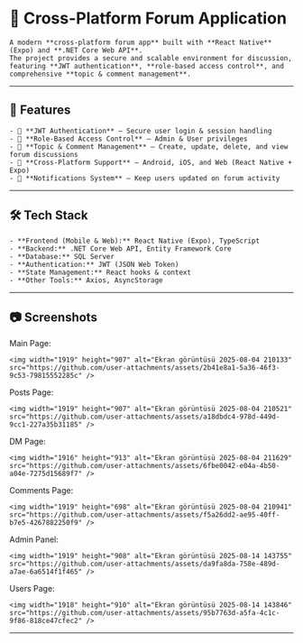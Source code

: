 # 📌 Cross-Platform Forum Application
    A modern **cross-platform forum app** built with **React Native** (Expo) and **.NET Core Web API**.  
    The project provides a secure and scalable environment for discussion, featuring **JWT authentication**, **role-based access control**, and comprehensive **topic & comment management**.

---

## 🚀 Features
    - 🔐 **JWT Authentication** – Secure user login & session handling  
    - 👤 **Role-Based Access Control** – Admin & User privileges  
    - 📝 **Topic & Comment Management** – Create, update, delete, and view forum discussions  
    - 📱 **Cross-Platform Support** – Android, iOS, and Web (React Native + Expo)  
    - 📩 **Notifications System** – Keep users updated on forum activity  

---

## 🛠️ Tech Stack
    - **Frontend (Mobile & Web):** React Native (Expo), TypeScript  
    - **Backend:** .NET Core Web API, Entity Framework Core  
    - **Database:** SQL Server  
    - **Authentication:** JWT (JSON Web Token)  
    - **State Management:** React hooks & context  
    - **Other Tools:** Axios, AsyncStorage  

---

## 📷 Screenshots
  Main Page:
  
    <img width="1919" height="907" alt="Ekran görüntüsü 2025-08-04 210133" src="https://github.com/user-attachments/assets/2b41e8a1-5a36-46f3-9c53-79815552285c" />
  Posts Page:
  
    <img width="1919" height="907" alt="Ekran görüntüsü 2025-08-04 210521" src="https://github.com/user-attachments/assets/a18dbdc4-978d-449d-9cc1-227a35b31185" />
    
  DM Page:
  
    <img width="1916" height="913" alt="Ekran görüntüsü 2025-08-04 211629" src="https://github.com/user-attachments/assets/6fbe0042-e04a-4b50-a04e-7275d15689f7" />
    
  Comments Page:
    
    <img width="1919" height="698" alt="Ekran görüntüsü 2025-08-04 210941" src="https://github.com/user-attachments/assets/f5a26dd2-ae95-40ff-b7e5-4267882250f9" />

  Admin Panel:

    <img width="1919" height="908" alt="Ekran görüntüsü 2025-08-14 143755" src="https://github.com/user-attachments/assets/da9fa8da-758e-489d-a7ae-6a6514f1f465" />

  Users Page:

    <img width="1918" height="910" alt="Ekran görüntüsü 2025-08-14 143846" src="https://github.com/user-attachments/assets/95b7763d-a5fa-4c1c-9f86-818ce47cfec2" />

---


